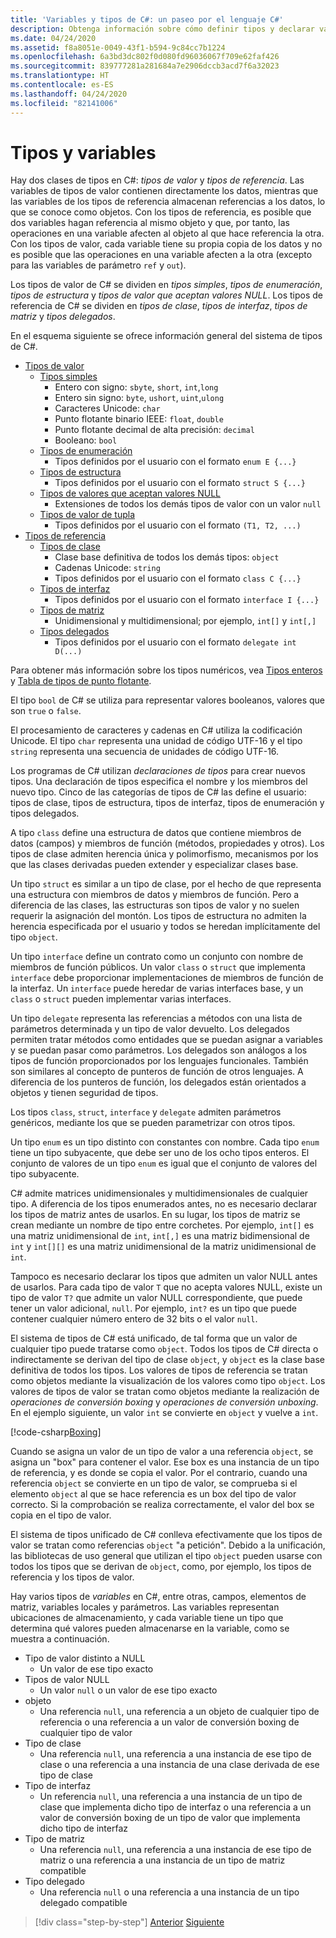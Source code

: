 ```yaml
---
title: 'Variables y tipos de C#: un paseo por el lenguaje C#'
description: Obtenga información sobre cómo definir tipos y declarar variables de C#
ms.date: 04/24/2020
ms.assetid: f8a8051e-0049-43f1-b594-9c84cc7b1224
ms.openlocfilehash: 6a3bd3dc802f0d080fd96036067f709e62faf426
ms.sourcegitcommit: 839777281a281684a7e2906dccb3acd7f6a32023
ms.translationtype: HT
ms.contentlocale: es-ES
ms.lasthandoff: 04/24/2020
ms.locfileid: "82141006"
---
```

# <a name="types-and-variables"></a>Tipos y variables

Hay dos clases de tipos en C#: *tipos de valor* y *tipos de referencia*. Las variables de tipos de valor contienen directamente los datos, mientras que las variables de los tipos de referencia almacenan referencias a los datos, lo que se conoce como objetos. Con los tipos de referencia, es posible que dos variables hagan referencia al mismo objeto y que, por tanto, las operaciones en una variable afecten al objeto al que hace referencia la otra. Con los tipos de valor, cada variable tiene su propia copia de los datos y no es posible que las operaciones en una variable afecten a la otra (excepto para las variables de parámetro `ref` y `out`).

Los tipos de valor de C# se dividen en *tipos simples*, *tipos de enumeración*, *tipos de estructura* y *tipos de valor que aceptan valores NULL*. Los tipos de referencia de C# se dividen en *tipos de clase*, *tipos de interfaz*, *tipos de matriz* y *tipos delegados*.

En el esquema siguiente se ofrece información general del sistema de tipos de C#.

- [Tipos de valor][ValueTypes]
  - [Tipos simples][SimpleTypes]
    - Entero con signo: `sbyte`, `short`, `int`,`long`
    - Entero sin signo: `byte`, `ushort`, `uint`,`ulong`
    - Caracteres Unicode: `char`
    - Punto flotante binario IEEE: `float`, `double`
    - Punto flotante decimal de alta precisión: `decimal`
    - Booleano: `bool`
  - [Tipos de enumeración][EnumTypes]
    - Tipos definidos por el usuario con el formato `enum E {...}`
  - [Tipos de estructura][StructTypes]
    - Tipos definidos por el usuario con el formato `struct S {...}`
  - [Tipos de valores que aceptan valores NULL][NullableTypes]
    - Extensiones de todos los demás tipos de valor con un valor `null`
  - [Tipos de valor de tupla][TupleTypes]
    - Tipos definidos por el usuario con el formato `(T1, T2, ...)`
- [Tipos de referencia][ReferenceTypes]
  - [Tipos de clase][ClassTypes]
    - Clase base definitiva de todos los demás tipos: `object`
    - Cadenas Unicode: `string`
    - Tipos definidos por el usuario con el formato `class C {...}`
  - [Tipos de interfaz][InterfaceTypes]
    - Tipos definidos por el usuario con el formato `interface I {...}`
  - [Tipos de matriz][ArrayTypes]
    - Unidimensional y multidimensional; por ejemplo, `int[]` y `int[,]`
  - [Tipos delegados][DelegateTypes]
    - Tipos definidos por el usuario con el formato `delegate int D(...)`

[ValueTypes]: ../language-reference/builtin-types/value-types.md
[SimpleTypes]: ../language-reference/builtin-types/value-types.md#built-in-value-types
[EnumTypes]: ../language-reference/builtin-types/enum.md
[StructTypes]: ../language-reference/builtin-types/struct.md
[NullableTypes]: ../language-reference/builtin-types/nullable-value-types.md
[TupleTypes]: ../tuples.md
[ReferenceTypes]: ../language-reference/keywords/reference-types.md
[ClassTypes]: ../language-reference/keywords/class.md
[InterfaceTypes]: ../language-reference/keywords/interface.md
[DelegateTypes]: ../language-reference/keywords/delegate.md
[ArrayTypes]: ../programming-guide/arrays/index.md

Para obtener más información sobre los tipos numéricos, vea [Tipos enteros](../language-reference/builtin-types/integral-numeric-types.md) y [Tabla de tipos de punto flotante](../language-reference/builtin-types/floating-point-numeric-types.md).

El tipo `bool` de C# se utiliza para representar valores booleanos, valores que son `true` o `false`.

El procesamiento de caracteres y cadenas en C# utiliza la codificación Unicode. El tipo `char` representa una unidad de código UTF-16 y el tipo `string` representa una secuencia de unidades de código UTF-16.

Los programas de C# utilizan *declaraciones de tipos* para crear nuevos tipos. Una declaración de tipos especifica el nombre y los miembros del nuevo tipo. Cinco de las categorías de tipos de C# las define el usuario: tipos de clase, tipos de estructura, tipos de interfaz, tipos de enumeración y tipos delegados.

A tipo `class` define una estructura de datos que contiene miembros de datos (campos) y miembros de función (métodos, propiedades y otros). Los tipos de clase admiten herencia única y polimorfismo, mecanismos por los que las clases derivadas pueden extender y especializar clases base.

Un tipo `struct` es similar a un tipo de clase, por el hecho de que representa una estructura con miembros de datos y miembros de función. Pero a diferencia de las clases, las estructuras son tipos de valor y no suelen requerir la asignación del montón. Los tipos de estructura no admiten la herencia especificada por el usuario y todos se heredan implícitamente del tipo `object`.

Un tipo `interface` define un contrato como un conjunto con nombre de miembros de función públicos. Un valor `class` o `struct` que implementa `interface` debe proporcionar implementaciones de miembros de función de la interfaz. Un `interface` puede heredar de varias interfaces base, y un `class` o `struct` pueden implementar varias interfaces.

Un tipo `delegate` representa las referencias a métodos con una lista de parámetros determinada y un tipo de valor devuelto. Los delegados permiten tratar métodos como entidades que se puedan asignar a variables y se puedan pasar como parámetros. Los delegados son análogos a los tipos de función proporcionados por los lenguajes funcionales. También son similares al concepto de punteros de función de otros lenguajes. A diferencia de los punteros de función, los delegados están orientados a objetos y tienen seguridad de tipos.

Los tipos `class`, `struct`, `interface` y `delegate` admiten parámetros genéricos, mediante los que se pueden parametrizar con otros tipos.

Un tipo `enum` es un tipo distinto con constantes con nombre. Cada tipo `enum` tiene un tipo subyacente, que debe ser uno de los ocho tipos enteros. El conjunto de valores de un tipo `enum` es igual que el conjunto de valores del tipo subyacente.

C# admite matrices unidimensionales y multidimensionales de cualquier tipo. A diferencia de los tipos enumerados antes, no es necesario declarar los tipos de matriz antes de usarlos. En su lugar, los tipos de matriz se crean mediante un nombre de tipo entre corchetes. Por ejemplo, `int[]` es una matriz unidimensional de `int`, `int[,]` es una matriz bidimensional de `int` y `int[][]` es una matriz unidimensional de la matriz unidimensional de `int`.

Tampoco es necesario declarar los tipos que admiten un valor NULL antes de usarlos. Para cada tipo de valor `T` que no acepta valores NULL, existe un tipo de valor `T?` que admite un valor NULL correspondiente, que puede tener un valor adicional, `null`. Por ejemplo, `int?` es un tipo que puede contener cualquier número entero de 32 bits o el valor `null`.

El sistema de tipos de C# está unificado, de tal forma que un valor de cualquier tipo puede tratarse como `object`. Todos los tipos de C# directa o indirectamente se derivan del tipo de clase `object`, y `object` es la clase base definitiva de todos los tipos. Los valores de tipos de referencia se tratan como objetos mediante la visualización de los valores como tipo `object`. Los valores de tipos de valor se tratan como objetos mediante la realización de *operaciones de conversión boxing* y *operaciones de conversión unboxing*. En el ejemplo siguiente, un valor `int` se convierte en `object` y vuelve a `int`.

[!code-csharp[Boxing](../../../samples/snippets/csharp/tour/types-and-variables/Program.cs#L1-L10)]

Cuando se asigna un valor de un tipo de valor a una referencia `object`, se asigna un "box" para contener el valor. Ese box es una instancia de un tipo de referencia, y es donde se copia el valor. Por el contrario, cuando una referencia `object` se convierte en un tipo de valor, se comprueba si el elemento `object` al que se hace referencia es un box del tipo de valor correcto. Si la comprobación se realiza correctamente, el valor del box se copia en el tipo de valor.

El sistema de tipos unificado de C# conlleva efectivamente que los tipos de valor se tratan como referencias `object` "a petición". Debido a la unificación, las bibliotecas de uso general que utilizan el tipo `object` pueden usarse con todos los tipos que se derivan de `object`, como, por ejemplo, los tipos de referencia y los tipos de valor.

Hay varios tipos de *variables* en C#, entre otras, campos, elementos de matriz, variables locales y parámetros. Las variables representan ubicaciones de almacenamiento, y cada variable tiene un tipo que determina qué valores pueden almacenarse en la variable, como se muestra a continuación.

- Tipo de valor distinto a NULL
  - Un valor de ese tipo exacto
- Tipos de valor NULL
  - Un valor `null` o un valor de ese tipo exacto
- objeto
  - Una referencia `null`, una referencia a un objeto de cualquier tipo de referencia o una referencia a un valor de conversión boxing de cualquier tipo de valor
- Tipo de clase
  - Una referencia `null`, una referencia a una instancia de ese tipo de clase o una referencia a una instancia de una clase derivada de ese tipo de clase
- Tipo de interfaz
  - Un referencia `null`, una referencia a una instancia de un tipo de clase que implementa dicho tipo de interfaz o una referencia a un valor de conversión boxing de un tipo de valor que implementa dicho tipo de interfaz
- Tipo de matriz
  - Una referencia `null`, una referencia a una instancia de ese tipo de matriz o una referencia a una instancia de un tipo de matriz compatible
- Tipo delegado
  - Una referencia `null` o una referencia a una instancia de un tipo delegado compatible

> [!div class="step-by-step"]
> [Anterior](program-structure.md)
> [Siguiente](expressions.md)
